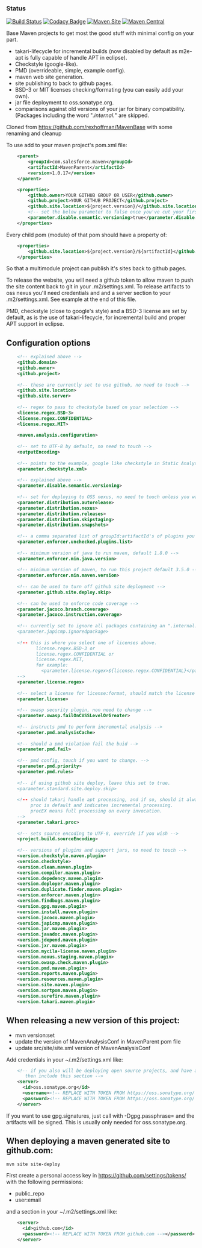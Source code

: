 ### Status ###

[![Build Status](https://travis-ci.org/salesforce/MavenParent.svg?branch=master)](https://travis-ci.org/salesforce/MavenParent)
[![Codacy Badge](https://api.codacy.com/project/badge/Grade/e23ae73e84bc4b76b912afdeb679dc22)](https://www.codacy.com/app/rexhoffman/MavenParent?utm_source=github.com&amp;utm_medium=referral&amp;utm_content=salesforce/MavenParent&amp;utm_campaign=Badge_Grade)
[![Maven Site](https://img.shields.io/badge/maven_site-1.0.17-green.svg)](https://opensource.salesforce.com/MavenParent/1.0.17/index.html)
[![Maven Central](https://maven-badges.herokuapp.com/maven-central/com.salesforce.maven/MavenParent/badge.svg)](https://maven-badges.herokuapp.com/maven-central/com.salesforce.maven/MavenParent)


Base Maven projects to get most the good stuff with minimal config on your part.
 * takari-lifecycle for incremental builds (now disabled by default as m2e-apt is fully capable of handle APT in eclipse).
 * Checkstyle (google-like).
 * PMD (overrideable, simple, example config).
 * maven web site generation.
 * site publishing to back to github pages.
 * BSD-3 or MIT licenses checking/formating (you can easily add your own).
 * jar file deployment to oss.sonatype.org.
 * comparisons against old versions of your jar for binary compatibility.  (Packages including the word "*.internal.*" are skipped.

Cloned from https://github.com/rexhoffman/MavenBase with some renaming and cleanup

To use add to your maven project's pom.xml file:

```xml
    <parent>
        <groupId>com.salesforce.maven</groupId>
        <artifactId>MavenParent</artifactId>
        <version>1.0.17</version>
    </parent>

    <properties>
        <github.owner>YOUR GITHUB GROUP OR USER</github.owner>
        <github.project>YOUR GITHUB PROJECT</github.project>
        <github.site.location>${project.version}/</github.site.location>
        <!-- set the below parameter to false once you've cut your first release and you want semantic verion checking -->
        <parameter.disable.semantic.versioning>true</parameter.disable.semantic.versioning>
    </properties>
```

Every child pom (module) of that pom should have a property of:

```xml
    <properties>
        <github.site.location>${project.version}/${artifactId}</github.site.location>
    </properties>
```

So that a multimodule project can publish it's sites back to github pages.

To release the website, you will need a github token to allow maven to push the site content back to git in your .m2/settings.xml.
To release artifacts to oss nexus you'll need credentials and and a server section to your .m2/settings.xml.  See example at the end of this file.


PMD, checkstyle (close to google's style) and a BSD-3 license are set by default, as is the use of takari-lifecycle,
for incremental build and proper APT support in eclipse.

## Configuration options

```xml
    <!-- explained above -->
    <github.domain>
    <github.owner>
    <github.project>
    
    <!-- these are currently set to use github, no need to touch -->
    <github.site.location>
    <github.site.server>
    
    <!-- regex to pass to checkstyle based on your selection -->
    <license.regex.BSD-3>
    <license.regex.CONFIDENTIAL>
    <license.regex.MIT>
    
    <maven.analysis.configuration>
    
    <!-- set to UTF-8 by default, no need to touch -->
    <outputEncoding>
    
    <!-- points to the example, google like checkstyle in Static Analysis jar -->
    <parameter.checkstyle.xml>
    
    <!-- explained above -->
    <parameter.disable.semantic.versioning>
    
    <!-- set for deploying to OSS nexus, no need to touch unless you want to use the staging repos -->
    <parameter.distribution.autorelease>
    <parameter.distribution.nexus>
    <parameter.distribution.releases>
    <parameter.distribution.skipstaging>
    <parameter.distribution.snapshots>
    
    <!-- a comma separated list of groupId:artifactId's of plugins you don't mind having as snapshots -- best used in development of plugins only -->
    <parameter.enforcer.unchecked.plugins.list>
    
    <!-- minimum version of java to run maven, default 1.8.0 -->
    <parameter.enforcer.min.java.version>
    
    <!-- minimum version of maven, to run this project default 3.5.0 -->
    <parameter.enforcer.min.maven.version> 
    
    <!-- can be used to turn off github site deployment -->
    <parameter.github.site.deploy.skip>
    
    <!-- can be used to enforce code coverage -->
    <parameter.jacoco.branch.coverage>
    <parameter.jacoco.instruction.coverage>
    
    <!-- currently set to ignore all packages containing an ".internal." segement.
    <parameter.japicmp.ignoredpackage>
    
    <!-- this is where you select one of licenses above.
           license.regex.BSD-3 or
           license.regex.CONFIDENTIAL or
           license.regex.MIT,
           for example:
             <parameter.license.regex>${license.regex.CONFIDENTIAL}</parameter.license.regex>
    -->    
    <parameter.license.regex>
    
    <!-- select a license for license:format, should match the license above. Select between: BSD-3, MIT, CONFIDENTIAL -->
    <parameter.license>
    
    <!-- owasp security plugin, non need to change -->
    <parameter.owasp.failOnCVSSLevelOrGreater>
    
    <!-- instructs pmd to perform incremental analysis -->
    <parameter.pmd.analysisCache>
    
    <!-- should a pmd violation fail the buid -->
    <parameter.pmd.fail>
    
    <!-- pmd config, touch if you want to change. -->
    <parameter.pmd.priority>
    <parameter.pmd.rules>
    
    <!-- if using github site deploy, leave this set to true.
    <parameter.standard.site.deploy.skip>
    
    <!-- should takari handle apt processing, and if so, should it always regenerate, 'proc' or 'procEX' 
         proc is default and indicates incremental processing.
         procEX means full processing on every invocation.
    -->
    <parameter.takari.proc>
    
    <!-- sets source encoding to UTF-8, override if you wish -->
    <project.build.sourceEncoding>
    
    <!-- versions of plugins and support jars, no need to touch -->
    <version.checkstyle.maven.plugin>
    <version.checkstyle>
    <version.clean.maven.plugin>
    <version.compiler.maven.plugin>
    <version.depedency.maven.plugin>
    <version.deployer.maven.plugin>
    <version.duplicate.finder.maven.plugin>
    <version.enforcer.maven.plugin>
    <version.findbugs.maven.plugin>
    <version.gpg.maven.plugin>
    <version.install.maven.plugin>
    <version.jacoco.maven.plugin>
    <version.japicmp.maven.plugin>
    <version.jar.maven.plugin>
    <version.javadoc.maven.plugin>
    <version.jdepend.maven.plugin>
    <version.jxr.maven.plugin>
    <version.mycila-license.maven.plugin>
    <version.nexus.staging.maven.plugin>
    <version.owasp.check.maven.plugin>
    <version.pmd.maven.plugin>
    <version.reports.maven.plugin>
    <version.resources.maven.plugin>
    <version.site.maven.plugin>
    <version.sortpom.maven.plugin>
    <version.surefire.maven.plugin>
    <version.takari.maven.plugin>
```    

## When releasing a new version of this project:

* mvn version:set
* update the version of MavenAnalysisConf in MavenParent pom file
* update src/site/site.xml version of MavenAnalysisConf 

Add credentials in your ~/.m2/settings.xml like:
    
```xml
    <!-- if you also will be deploying open source projects, and have an account at https://oss.sonatype.org/
       then include this section -->
    <server>
      <id>oss.sonatype.org</id>
      <username><!-- REPLACE WITH TOKEN FROM https://oss.sonatype.org/ --></username>
      <password><!-- REPLACE WITH TOKEN FROM https://oss.sonatype.org/ --></password>
    </server>
```

If you want to use gpg.signatures, just call with -Dgpg.passphrase= and the artifacts will be signed. This is usually only needed for oss.sonatype.org.

## When deploying a maven generated site to github.com:

```
mvn site site-deploy
```

First create a personal access key in https://github.com/settings/tokens/ with the following permissions:
* public_repo
* user:email

and a section in your ~/.m2/settings.xml like:

```xml
    <server>
      <id>github.com</id>
      <password><!-- REPLACE WITH TOKEN FROM github.com --></password>
    </server>
```
